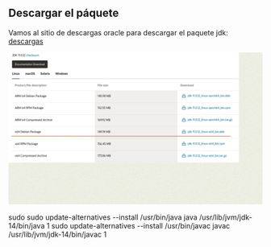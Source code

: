 ## Descargar el páquete  

Vamos al sitio de descargas oracle para descargar el paquete jdk: 
[descargas](https://www.oracle.com/java/technologies/downloads/#java11)

<p>
	<img src="img/01.png">
</p>


sudo sudo update-alternatives --install /usr/bin/java java /usr/lib/jvm/jdk-14/bin/java 1
sudo update-alternatives --install /usr/bin/javac javac /usr/lib/jvm/jdk-14/bin/javac 1
